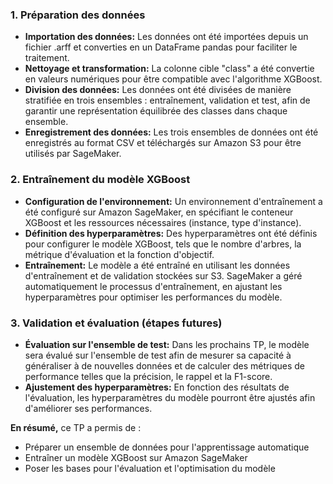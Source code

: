 ### 1. Préparation des données

- **Importation des données:** Les données ont été importées depuis un fichier .arff et converties en un DataFrame pandas pour faciliter le traitement.
- **Nettoyage et transformation:** La colonne cible "class" a été convertie en valeurs numériques pour être compatible avec l'algorithme XGBoost.
- **Division des données:** Les données ont été divisées de manière stratifiée en trois ensembles : entraînement, validation et test, afin de garantir une représentation équilibrée des classes dans chaque ensemble.
- **Enregistrement des données:** Les trois ensembles de données ont été enregistrés au format CSV et téléchargés sur Amazon S3 pour être utilisés par SageMaker.

### 2. Entraînement du modèle XGBoost

- **Configuration de l'environnement:** Un environnement d'entraînement a été configuré sur Amazon SageMaker, en spécifiant le conteneur XGBoost et les ressources nécessaires (instance, type d'instance).
- **Définition des hyperparamètres:** Des hyperparamètres ont été définis pour configurer le modèle XGBoost, tels que le nombre d'arbres, la métrique d'évaluation et la fonction d'objectif.
- **Entraînement:** Le modèle a été entraîné en utilisant les données d'entraînement et de validation stockées sur S3. SageMaker a géré automatiquement le processus d'entraînement, en ajustant les hyperparamètres pour optimiser les performances du modèle.

### 3. Validation et évaluation (étapes futures)

- **Évaluation sur l'ensemble de test:** Dans les prochains TP, le modèle sera évalué sur l'ensemble de test afin de mesurer sa capacité à généraliser à de nouvelles données et de calculer des métriques de performance telles que la précision, le rappel et la F1-score.
- **Ajustement des hyperparamètres:** En fonction des résultats de l'évaluation, les hyperparamètres du modèle pourront être ajustés afin d'améliorer ses performances.

**En résumé,** ce TP a permis de :

- Préparer un ensemble de données pour l'apprentissage automatique
- Entraîner un modèle XGBoost sur Amazon SageMaker
- Poser les bases pour l'évaluation et l'optimisation du modèle